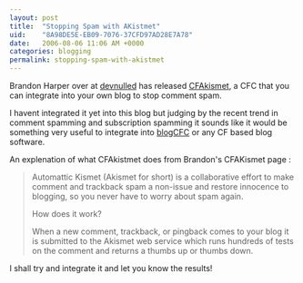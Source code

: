 ```yaml
---
layout: post
title:  "Stopping Spam with AKistmet"
uid:	"8A98DE5E-EB09-7076-37CFD97AD28E7A78"
date:   2006-08-06 11:06 AM +0000
categories: blogging
permalink: stopping-spam-with-akistmet
---
```

Brandon Harper over at <a href="http://devnulled.com/">devnulled</a> has released <a href="http://devnulled.com/cfakismet">CFAkismet</a>, a CFC that you can integrate into your own blog to stop comment spam. 

I havent integrated it yet into this blog but judging by the recent trend in comment spamming and subscription spamming it sounds like it would be something very useful to integrate into <a href="http://www.blogcfc.com/">blogCFC</a> or any CF based blog software.

An explenation of what CFAkistmet does from Brandon's CFAKismet page :

<blockquote>
Automattic Kismet (Akismet for short) is a collaborative effort to make comment and trackback spam a non-issue and restore innocence to blogging, so you never have to worry about spam again.

How does it work?

When a new comment, trackback, or pingback comes to your blog it is submitted to the Akismet web service which runs hundreds of tests on the comment and returns a thumbs up or thumbs down.

</blockquote>


I shall try and integrate it and let you know the results!
